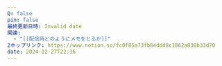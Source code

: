 ```yaml
---
Q: false
pin: false
最終更新日時: Invalid date
関連:
  - "[[配信時どのようにメモをとるか]]"
2ホップリンク: https://www.notion.so/fc0f85a73fb84ddd8c1862a838b33d70
date: 2024-12-27T22:36
---
```

